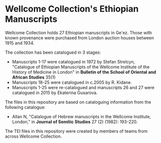 # Wellcome Collection's Ethiopian Manuscripts

Wellcome Collection holds 27 Ethiopian manuscripts in Ge'ez. Those with known provenance were purchased from London auction houses between 1915 and 1934.

The collection has been catalogued in 3 stages:

* Manuscripts 1-17 were catalogued in 1972 by Stefan Strelcyn, "Catalogue of Ethiopian Manuscripts of the Wellcome Institute of the History of Medicine in London" in **Bulletin of the School of Oriental and African Studies** 35(1)
* Manuscripts 18-25 were catalogued in c.2005 by R. Kidane.
* Manuscripts 1-25 were re-catalogued and manuscripts 26 and 27 were catalogued in 2015 by Ekaterina Gusarova. 

The files in this repository are based on cataloguing information from the following catalogue:

* Allan N, "Catalogue of Hebrew manuscripts in the Wellcome Institute, London," in **Journal of Semitic Studies** 27 (2) (1982): 193-220.

The TEI files in this repository were created by members of teams from across Wellcome Collection.

